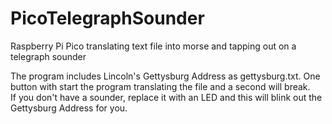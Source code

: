 # PicoTelegraphSounder
Raspberry Pi Pico translating text file into morse and tapping out on a telegraph sounder

The program includes Lincoln's Gettysburg Address as gettysburg.txt.  One button with start the program translating the file and a second will break.  
If you don't have a sounder, replace it with an LED and this will blink out the Gettysburg Address for you.
